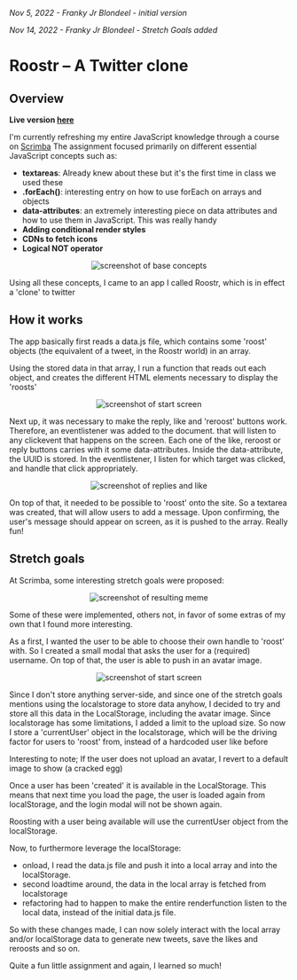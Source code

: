 *Nov 5, 2022 - Franky Jr Blondeel - initial version*

*Nov 14, 2022 - Franky Jr Blondeel - Stretch Goals added*


# Roostr – A Twitter clone

## Overview

**Live version [here](https://roostrtweet.netlify.app/)**

I'm currently refreshing my entire JavaScript knowledge through a course on [Scrimba](https://scrimba.com/allcourses)
The assignment focused primarily on different essential JavaScript concepts such as:
* **textareas**: Already knew about these but it's the first time in class we used these
* **.forEach()**: interesting entry on how to use forEach on arrays and objects
* **data-attributes**: an extremely interesting piece on data attributes and how to use them in JavaScript. This was really handy
* **Adding conditional render styles**
* **CDNs to fetch icons**
* **Logical NOT operator**
<p align="center">
<img alt="screenshot of base concepts" src="https://github.com/MrFranksJr/MrFranksJr/blob/main/assets/roostr/concepts.png">
</p>

Using all these concepts, I came to an app I called Roostr, which is in effect a 'clone' to twitter


## How it works

The app basically first reads a data.js file, which contains some 'roost' objects (the equivalent of a tweet, in the Roostr world) in an array.

Using the stored data in that array, I run a function that reads out each object, and creates the different HTML elements necessary to display the 'roosts'
<p align="center">
<img alt="screenshot of start screen" src="https://github.com/MrFranksJr/MrFranksJr/blob/main/assets/roostr/main-screen.png">
</p>

Next up, it was necessary to make the reply, like and 'reroost' buttons work. Therefore, an eventlistener was added to the document. that will listen to any clickevent that happens on the screen. Each one of the like, reroost or reply buttons carries with it some data-attributes. Inside the data-attribute, the UUID is stored.
In the eventlistener, I listen for which target was clicked, and handle that click appropriately.
<p align="center">
<img alt="screenshot of replies and like" src="https://github.com/MrFranksJr/MrFranksJr/blob/main/assets/roostr/event-listener.png">
</p>

On top of that, it needed to be possible to 'roost' onto the site. So a textarea was created, that will allow users to add a message. Upon confirming, the user's message should appear on screen, as it is pushed to the array. Really fun!


## Stretch goals

At Scrimba, some interesting stretch goals were proposed:
<p align="center">
<img alt="screenshot of resulting meme" src="https://github.com/MrFranksJr/MrFranksJr/blob/main/assets/roostr/stretch-goals.png">
</p>

Some of these were implemented, others not, in favor of some extras of my own that I found more interesting.

As a first, I wanted the user to be able to choose their own handle to 'roost' with.
So I created a small modal that asks the user for a (required) username. On top of that, the user is able to push in an avatar image.
<p align="center">
<img alt="screenshot of start screen" src="https://github.com/MrFranksJr/MrFranksJr/blob/main/assets/roostr/login.png">
</p>

Since I don't store anything server-side, and since one of the stretch goals mentions using the localstorage to store data anyhow, I decided to try and store all this data in the LocalStorage, including the avatar image. Since localstorage has some limitations, I added a limit to the upload size.
So now I store a 'currentUser' object in the localstorage, which will be the driving factor for users to 'roost' from, instead of a hardcoded user like before

Interesting to note; If the user does not upload an avatar, I revert to a default image to show (a cracked egg)

Once a user has been 'created' it is available in the LocalStorage. This means that next time you load the page, the user is loaded again from localStorage, and the login modal will not be shown again.

Roosting with a user being available will use the currentUser object from the localStorage.

Now, to furthermore leverage the localStorage:
* onload, I read the data.js file and push it into a local array and into the localStorage.
* second loadtime around, the data in the local array is fetched from localstorage
* refactoring had to happen to make the entire renderfunction listen to the local data, instead of the initial data.js file.

So with these changes made, I can now solely interact with the local array and/or localStorage data to generate new tweets, save the likes and reroosts and so on.

Quite a fun little assignment and again, I learned so much!
